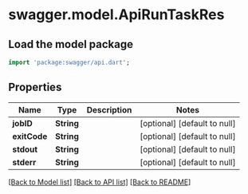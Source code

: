 # swagger.model.ApiRunTaskRes

## Load the model package
```dart
import 'package:swagger/api.dart';
```

## Properties
Name | Type | Description | Notes
------------ | ------------- | ------------- | -------------
**jobID** | **String** |  | [optional] [default to null]
**exitCode** | **String** |  | [optional] [default to null]
**stdout** | **String** |  | [optional] [default to null]
**stderr** | **String** |  | [optional] [default to null]

[[Back to Model list]](../README.md#documentation-for-models) [[Back to API list]](../README.md#documentation-for-api-endpoints) [[Back to README]](../README.md)


